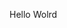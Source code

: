 Hello Wolrd








































































































































































































































































































































































































































































































































































































































































































































































































































































































































































































































































































































































































































































































































































































































































































































































































































































































































































































































































































































































































































































































































































































































































































































